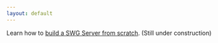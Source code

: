 ```yaml
---
layout: default
---
```


Learn how to [build a SWG Server from scratch](./new.html). (Still under construction)
